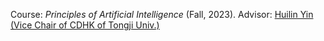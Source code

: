 Course: *Principles of Artificial Intelligence* (Fall, 2023). 
Advisor: [Huilin Yin (Vice Chair of CDHK of Tongji Univ.)](https://ivcm.tongji.edu.cn/info/1100/1371.htm)
